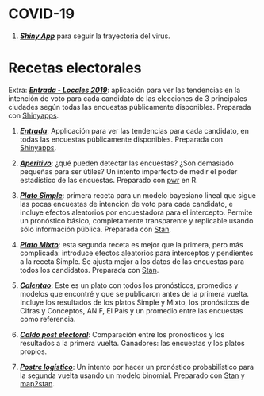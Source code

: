 # COVID-19

1. [_**Shiny App**_]() para seguir la trayectoria del virus.

# Recetas electorales

Extra: [_**Entrada - Locales 2019**_](https://nelsonamayad.shinyapps.io/locales_2019): aplicación para ver las tendencias en la intención de voto para cada candidato de las elecciones de 3 principales ciudades según todas las encuestas públicamente disponibles. Preparada con [Shinyapps](https://www.shinyapps.io/).

1. [_**Entrada**_](https://nelsonamayad.shinyapps.io/col2018_tend/): Applicación para ver las tendencias para cada candidato, en todas las encuestas públicamente disponibles. Preparada con [Shinyapps](https://www.shinyapps.io/).

2. [_**Aperitivo**_](https://nelsonamayad.github.io/poder/poder): ¿qué pueden detectar las encuestas? ¿Son demasiado pequeñas para ser útiles? Un intento imperfecto de medir el poder estadístico de las encuestas. Preparado con [pwr](https://cran.r-project.org/web/packages/pwr/vignettes/pwr-vignette.html) en R.

3. [_**Plato Simple**_](https://nelsonamayad.github.io/simple): primera receta para un modelo bayesiano lineal que sigue las pocas encuestas de intencion de voto para cada candidato, e incluye efectos aleatorios por encuestadora para el intercepto. Permite un pronóstico básico, completamente transparente y replicable usando sólo información pública. Preparada con [Stan](http://mc-stan.org/users/interfaces/rstan.html).

4. [_**Plato Mixto**_](https://nelsonamayad.github.io/mixto): esta segunda receta es mejor que la primera, pero más complicada: introduce efectos aleatorios para interceptos y pendientes a la receta Simple. Se ajusta mejor a los datos de las encuestas para todos los candidatos. Preparada con [Stan](http://mc-stan.org/users/interfaces/rstan.html).

5. [_**Calentao**_](https://nelsonamayad.github.io/calentao/calentao): Este es un plato con todos los pronósticos, promedios y modelos que encontré y que se publicaron antes de la primera vuelta. Incluye los resultados de los platos Simple y Mixto, los pronósticos de Cifras y Conceptos, ANIF, El País y un promedio entre las encuestas como referencia.

6. [_**Caldo post electoral**_](https://nelsonamayad.github.io/caldo/caldo): Comparación entre los pronósticos y los resultados a la primera vuelta. Ganadores: las encuestas y los platos propios.

7. [_**Postre logístico**_](https://nelsonamayad.github.io/logis/logis): Un intento por hacer un pronóstico probabilístico para la segunda vuelta usando un modelo binomial. Preparado con [Stan](http://mc-stan.org/users/interfaces/rstan.html) y [map2stan](https://www.rdocumentation.org/packages/rethinking/versions/1.59/topics/map2stan).

